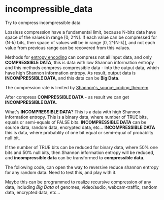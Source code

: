 # incompressible_data
Try to compress incompressible data

Lossless compression have a fundamental limit, because N-bits data have space of the values in range [0, 2^N].
If each value can be compressed for (N-k) bits, then space of values will be in range [0, 2^(N-k)],
and not each value from previous range can be recovered from this values.

Methods for [entropy encoding](https://en.wikipedia.org/wiki/Entropy_encoding)
can compress not all input data, and only **COMPRESSIBLE DATA**,
this is data with low Shannon information entropy
and this methods compress compressible data - into the output data,
which have high Shannon information entropy.
As result, output data is **INCOMPRESSIBLE DATA**, and this data can be **Big Data**.

The compression rate is limited by [Shannon's_source_coding_theorem](https://en.wikipedia.org/wiki/Shannon%27s_source_coding_theorem).

After compress **COMPRESSIBLE DATA** - as result we can get **INCOMPRESSIBLE DATA**.

What's **INCOMPRESSIBLE DATA**?
This is a data with high Shannon information entropy.
This is a binary data, where number of TRUE bits, equals or semi-equals of FALSE bits.
**INCOMPRESSIBLE DATA** can be source data, random data, encrypted data, etc...
**INCOMPRESSIBLE DATA** this is data, where probablity of one bit equal or semi-equal of probablity null bit.

If the number of TRUE bits can be reduced for binary data, where 50% one bits and 50% null bits,
then Shannon information entropy will be reduced, and **incompressible data** can be transformed to **compressible data**.

The following code, can open the way to reversive reduce shannon entropy for any random data.
Need to test this, and play with it.

Maybe this can be programmed to realize recursive compression of any data,
including *Big Data* of genomes, video/audio, webcam-traffic, random data, encrypted data, etc...
